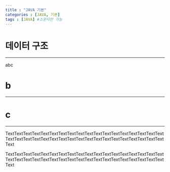 ```yaml
---
title : "JAVA 기본"
categories : [JAVA, 기본]
tags : [JAVA] #소문자만 가능
---
```


# **데이터 구조**
---
abc


# **b**
---


# **c**
---

<div class="pull-left">

TextTextTextTextTextTextTextTextTextTextTextTextTextTextTextTextTextTextTextTextTextTextTextTextTextTextTextTextTextTextTextTextTextTextTextTextText

</div>

<div class="pull-right">

TextTextTextTextTextTextTextTextTextTextTextTextTextTextTextTextTextTextTextTextTextTextTextTextTextTextTextTextTextTextTextTextTextTextTextTextText

</div>
